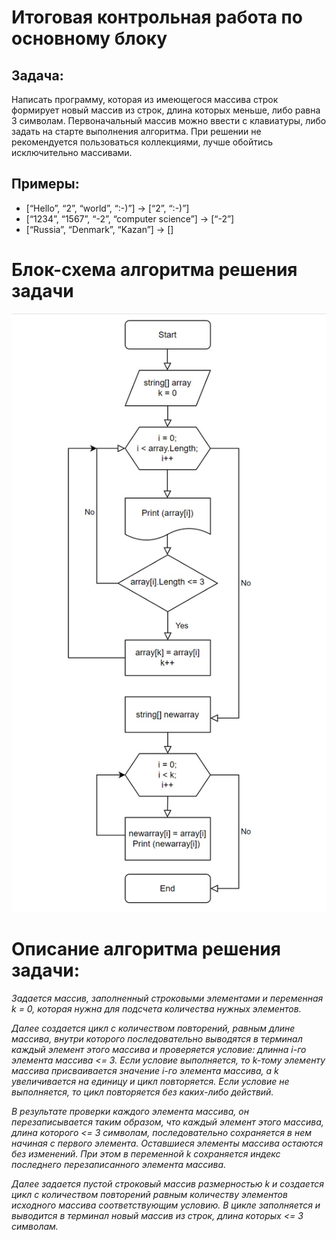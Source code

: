 # Итоговая контрольная работа по основному блоку

## Задача: 
Написать программу, которая из имеющегося массива строк формирует новый массив из строк, длина которых меньше, либо равна 3 символам. 
Первоначальный массив можно ввести с клавиатуры, либо задать на старте выполнения алгоритма. При решении не рекомендуется пользоваться коллекциями, лучше обойтись исключительно массивами.

## Примеры:

* [“Hello”, “2”, “world”, “:-)”] → [“2”, “:-)”]
* [“1234”, “1567”, “-2”, “computer science”] → [“-2”]
* [“Russia”, “Denmark”, “Kazan”] → []

# Блок-схема алгоритма решения задачи
![Блок-схема алгоритма решения задачи](block_scheme.jpg)

# Описание алгоритма решения задачи:

*Задается массив, заполненный строковыми элементами и переменная k = 0, которая нужна для подсчета количества нужных элементов.*

*Далее создается цикл с количеством повторений, равным длине массива, внутри которого последовательно выводятся в терминал каждый элемент этого массива и проверяется условие: длинна i-го элемента массива <= 3. Если условие выполняется, то k-тому элементу массива присваивается значение i-го элемента массива, а k увеличивается на единицу и цикл повторяется. Если условие не выполняется, то цикл повторяется без каких-либо действий.*

*В результате проверки каждого элемента массива, он перезаписывается таким образом, что каждый элемент этого массива, длина которого <= 3 символам, последовательно сохраняется в нем начиная с первого элемента. Оставшиеся элементы массива остаются без изменений. При этом в переменной k сохраняется индекс последнего перезаписанного элемента массива.*

_Далее задается пустой строковый массив размерностью k и создается цикл с количеством повторений равным количеству элементов исходного массива соответствующим условию.
В цикле заполняется и выводится в терминал новый массив из строк, длина которых <= 3 символам._

